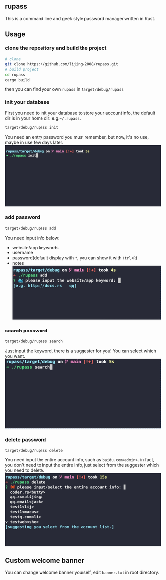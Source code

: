 ## rupass
This is a command line and geek style password manager written in Rust.

## Usage

### clone the repository and build the project
```bash
# clone
git clone https://github.com/lijing-2008/rupass.git
# build project
cd rupass
cargo build
```
then you can find your own `rupass` in `target/debug/rupass`.
### init your database
First you need to init your database to store your account info, the default dir is in your home dir: e.g.`~/.rupass`.
```bash
target/debug/rupass init
```
You need an entry password you must remember, but now, it's no use, maybe in use few days later.
![](https://github.com/lijing-2008/PicGo/blob/master/init.gif)
### add password
```bash
target/debug/rupass add
```
You need input info below:
- website/app keywords
- username
- password(default display with `*`, you can show it with `Ctrl+R`)
- notes
![](https://github.com/lijing-2008/PicGo/blob/master/add.gif)
### search password
```bash
target/debug/rupass search
```
Just input the keyword, there is a suggester for you! You can select which you want.
![](https://github.com/lijing-2008/PicGo/blob/master/search.gif)
### delete password
```bash
target/debug/rupass delete
```
You need input the entire account info, such as `baidu.com<admin>`.
in fact, you don't need to input the entire info, just select from the suggester which you need to delete.
![](https://github.com/lijing-2008/PicGo/blob/master/delete.gif)

## Custom welcome banner
You can change welcome banner yourself, edit `banner.txt` in root directory.

